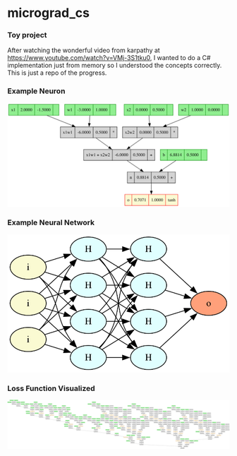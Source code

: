 # micrograd_cs
### Toy project

After watching the wonderful video from karpathy at https://www.youtube.com/watch?v=VMj-3S1tku0, I wanted to do a C# implementation just from memory so I understood the concepts correctly. This is just a repo of the progress. 
### Example Neuron

![Neuron Example](operations.svg)

### Example Neural Network

![NN Example](network.svg)

### Loss Function Visualized

![NN Example](graph.svg)